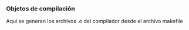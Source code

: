 ### Objetos de compilación

Aquí se generan los archivos .o del compilador desde el archivo makefile
